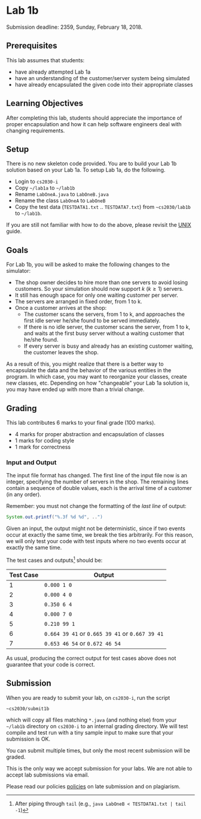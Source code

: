 # Lab 1b

Submission deadline: 2359, Sunday, February 18, 2018.

## Prerequisites

This lab assumes that students:

- have already attempted Lab 1a
- have an understanding of the customer/server system being simulated
- have already encapsulated the given code into their appropriate classes

## Learning Objectives

After completing this lab, students should appreciate the importance of proper encapsulation and how it can help software engineers deal with changing requirements. 

## Setup

There is no new skeleton code provided.  You are to build your Lab 1b solution based on your Lab 1a.  To setup Lab 1a, do the following.

- Login to `cs2030-i`
- Copy `~/lab1a` to `~/lab1b`
- Rename `LabOneA.java` to `LabOneB.java`
- Rename the class `LabOneA` to `LabOneB`
- Copy the test data (`TESTDATA1.txt` .. `TESTDATA7.txt`) from `~cs2030/lab1b` to `~/lab1b`.

If you are still not familiar with how to do the above, please revisit the [UNIX](unix.md) guide.

## Goals

For Lab 1b, you will be asked to make the following changes to the simulator:

- The shop owner decides to hire more than one servers to avoid losing customers.  So your simulation should now support $k$ ($k \ge 1$) servers.
- It still has enough space for only one waiting customer per server. 
- The servers are arranged in fixed order, from 1 to k.
- Once a customer arrives at the shop:
   - The customer scans the servers, from 1 to k, and approaches the first idle server he/she found to be served immediately.
   - If there is no idle server, the customer scans the server, from 1 to k, and waits at the first busy server without a waiting customer that he/she found.  
   - If every server is busy and already has an existing customer waiting, the customer leaves the shop.

As a result of this, you might realize that there is a better way to encapsulate the data and the behavior of the various entities in the program.  In which case, you may want to reorganize your classes, create new classes, etc.  Depending on how "changeable" your Lab 1a solution is, you may have ended up with more than a trivial change.

## Grading

This lab contributes 6 marks to your final grade (100 marks).

- 4 marks for proper abstraction and encapsulation of classes
- 1 marks for coding style
- 1 mark for correctness

### Input and Output

The input file format has changed.  The first line of the input file now is an integer, specifying the number of servers in the shop.  The remaining lines contain a sequence of double values, each is the arrival time of a customer (in any order).  

Remember: you must not change the formatting of the _last line_ of output:
```Java
System.out.printf("%.3f %d %d", ..")
```

Given an input, the output might not be deterministic, since if two events occur at exactly the same time, we break the ties arbitrarily.  For this reason, we will only test your code with test inputs where no two events occur at exactly the same time.

The test cases and outputs[^1] should be:

Test Case | Output |
-----|-------------|
1    | `0.000 1 0` |
2    | `0.000 4 0` |
3	 | `0.350 6 4` |
4    | `0.000 7 0` |
5    | `0.210 99 1` |
6    | `0.664 39 41` or `0.665 39 41` or `0.667 39 41` |
7    | `0.653 46 54` or `0.672 46 54` |

[^1]: After piping through `tail` (e.g., `java LabOneB < TESTDATA1.txt | tail -1`)

As usual, producing the correct output for test cases above does not guarantee that your code is correct.

## Submission

When you are ready to submit your lab, on `cs2030-i`, run the script
```
~cs2030/submit1b
```

which will copy all files matching `*.java` (and nothing else) from your `~/lab1b` directory on `cs2030-i` to an internal grading directory.  We will test compile and test run with a tiny sample input to make sure that your submission is OK.

You can submit multiple times, but only the most recent submission will be graded.

This is the only way we accept submission for your labs.  We are not able to accept lab submissions via email.

Please read our policies [policies](policies.md) on late submission and on plagiarism.
